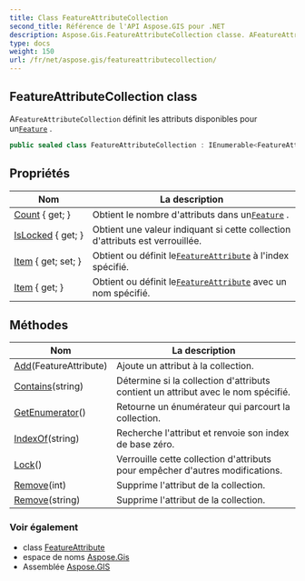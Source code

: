 ```yaml
---
title: Class FeatureAttributeCollection
second_title: Référence de l'API Aspose.GIS pour .NET
description: Aspose.Gis.FeatureAttributeCollection classe. AFeatureAttributeCollection définit les attributs disponibles pour unFeature .
type: docs
weight: 150
url: /fr/net/aspose.gis/featureattributecollection/
---
```

## FeatureAttributeCollection class

A`FeatureAttributeCollection` définit les attributs disponibles pour un[`Feature`](../feature/) .

```csharp
public sealed class FeatureAttributeCollection : IEnumerable<FeatureAttribute>
```

## Propriétés

| Nom | La description |
| --- | --- |
| [Count](../../aspose.gis/featureattributecollection/count/) { get; } | Obtient le nombre d'attributs dans un[`Feature`](../feature/) . |
| [IsLocked](../../aspose.gis/featureattributecollection/islocked/) { get; } | Obtient une valeur indiquant si cette collection d'attributs est verrouillée. |
| [Item](../../aspose.gis/featureattributecollection/item/) { get; set; } | Obtient ou définit le[`FeatureAttribute`](../featureattribute/) à l'index spécifié. |
| [Item](../../aspose.gis/featureattributecollection/item/) { get; } | Obtient ou définit le[`FeatureAttribute`](../featureattribute/) avec un nom spécifié. |

## Méthodes

| Nom | La description |
| --- | --- |
| [Add](../../aspose.gis/featureattributecollection/add/)(FeatureAttribute) | Ajoute un attribut à la collection. |
| [Contains](../../aspose.gis/featureattributecollection/contains/)(string) | Détermine si la collection d'attributs contient un attribut avec le nom spécifié. |
| [GetEnumerator](../../aspose.gis/featureattributecollection/getenumerator/)() | Retourne un énumérateur qui parcourt la collection. |
| [IndexOf](../../aspose.gis/featureattributecollection/indexof/)(string) | Recherche l'attribut et renvoie son index de base zéro. |
| [Lock](../../aspose.gis/featureattributecollection/lock/)() | Verrouille cette collection d'attributs pour empêcher d'autres modifications. |
| [Remove](../../aspose.gis/featureattributecollection/remove/#remove)(int) | Supprime l'attribut de la collection. |
| [Remove](../../aspose.gis/featureattributecollection/remove/#remove_1)(string) | Supprime l'attribut de la collection. |

### Voir également

* class [FeatureAttribute](../featureattribute/)
* espace de noms [Aspose.Gis](../../aspose.gis/)
* Assemblée [Aspose.GIS](../../)


